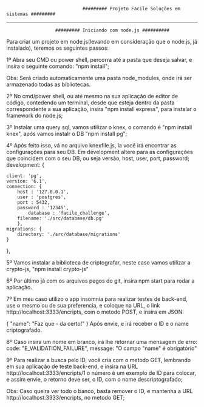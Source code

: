                                 ######### Projeto Facile Soluções em sistemas #########

--------------------------------------------------------------------------------------------------------------------
                                      
				      ######### Iniciando com node.js ##########
Para criar um projeto em node.js(levando em consideração que o node.js, já instalado), teremos os seguintes passos:

1º Abra seu CMD ou power shell, percorra até a pasta que deseja salvar, e insira o seguinte comando: "npm install";

Obs: Será criado automaticamente uma pasta node_modules, onde irá ser armazenado todas as bibliotecas.

2º No cmd/power shell, ou até mesmo na sua aplicação de editor de código, contedendo um terminal, desde que esteja
dentro da pasta correspondente a sua aplicação, insira "npm install express", para instalar o framework do node.js;

3º Instalar uma query sql, vamos utilizar o knex, o comando é "npm install knex", após vamos instalr o DB
"npm install pg";

4º Após feito isso, vá no arquivo knexfile.js, la você irá encontrar as configurações para seu DB.
Em development altere para as configurações que coincidem com o seu DB, ou seja versão, host, user, port, password; 
   development: {
	
	client: 'pg',
	version: '6.1',
	connection: {
		host : '127.0.0.1',
		user : 'postgres',
		port : 5432,
		password : '12345',
      		database : 'facile_challenge',
		filename: './src/database/db.pg'
    	},
	migrations: {
		directory: './src/database/migrations'
	}
  },

5º Vamos instalar a biblioteca de criptografar, neste caso vamos utilizar a crypto-js, "npm install crypto-js"

6º Por último já com os arquivos pegos do git, insira npm start para rodar a aplicação.

7º Em meu caso utilizo o app insomnia para realizar testes de back-end, use o mesmo ou de sua preferencia, e
coloque na URL, o link http://localhost:3333/encripts, com o metodo POST, e insira em JSON:

{
	"name": "Faz que - da certo!"
}
Após envie, e irá receber o ID e o name criptografado.

8º Caso insira um nome em branco, irá lhe retornar uma mensagem de erro:
code: "E_VALIDATION_FAILURE", message: "O campo \"name\" é obrigatório" 

9º Para realizar a busca pelo ID, você cria com o metodo GET, lembrando em sua aplicação de teste back-end, e
insira na URL http://localhost:3333/encripts/1 o número é um exemplo de ID para colocar, e assim envie, o retorno
deve ser, o ID, com o nome descriptografado;

Obs: Caso queira ver todo o banco, basta remover o ID, e mantenha a URL http://localhost:3333/encripts, no metodo
GET;
